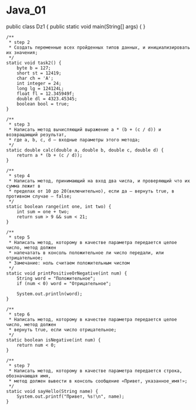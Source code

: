 # Java_01
public class Dz1 {
    public static void main(String[] args) {
    }

    /**
     * step 2
     * Создать переменные всех пройденных типов данных, и инициализировать их значения;
     */
    static void task2() {
        byte b = 127;
        short st = 12419;
        char ch = 'A';
        int integer = 24;
        long lg = 124124L;
        float fl = 12.345949f;
        double dl = 4323.45345;
        boolean bool = true;
    }

    /**
     * step 3
     * Написать метод вычисляющий выражение a * (b + (c / d)) и возвращающий результат,
     * где a, b, c, d – входные параметры этого метода;
     */
    static double calc(double a, double b, double c, double d) {
        return a * (b + (c / d));
    }

    /**
     * step 4
     * Написать метод, принимающий на вход два числа, и проверяющий что их сумма лежит в
     * пределах от 10 до 20(включительно), если да – вернуть true, в противном случае – false;
     */
    static boolean range(int one, int two) {
        int sum = one + two;
        return sum > 9 && sum < 21;
    }

    /**
     * step 5
     * Написать метод, которому в качестве параметра передается целое число, метод должен
     * напечатать в консоль положительное ли число передали, или отрицательное;
     * Замечание: ноль считаем положительным числом
     */
    static void printPositiveOrNegative(int num) {
        String word = "Положительное";
        if (num < 0) word = "Отрицательное";

        System.out.println(word);
    }

    /**
     * step 6
     * Написать метод, которому в качестве параметра передается целое число, метод должен
     * вернуть true, если число отрицательное;
     */
    static boolean isNegative(int num) {
        return num < 0;
    }

    /**
     * step 7
     * Написать метод, которому в качестве параметра передается строка, обозначающая имя,
     * метод должен вывести в консоль сообщение «Привет, указанное_имя!»;
     */
    static void sayHello(String name) {
        System.out.printf("Привет, %s!\n", name);
    }

